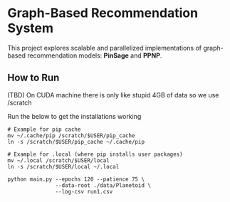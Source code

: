 # Graph-Based Recommendation System

This project explores scalable and parallelized implementations of graph-based recommendation models: **PinSage** and **PPNP**.

## How to Run
(TBD)
On CUDA machine there is only like stupid 4GB of data
so we use /scratch

Run the below to get the installations working
```
# Example for pip cache
mv ~/.cache/pip /scratch/$USER/pip_cache
ln -s /scratch/$USER/pip_cache ~/.cache/pip

# Example for .local (where pip installs user packages)
mv ~/.local /scratch/$USER/local
ln -s /scratch/$USER/local ~/.local
```

```
python main.py --epochs 120 --patience 75 \
               --data-root ./data/Planetoid \
               --log-csv run1.csv
```
